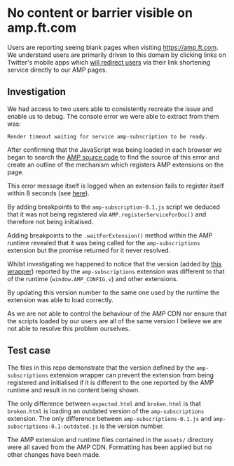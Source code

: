 # No content or barrier visible on amp.ft.com

Users are reporting seeing blank pages when visiting https://amp.ft.com. We understand users are primarily driven to this domain by clicking links on Twitter's mobile apps which [will redirect users][1] via their link shortening service directly to our AMP pages.


## Investigation

We had access to two users able to consistently recreate the issue and enable us to debug. The console error we were able to extract from them was:

```
Render timeout waiting for service amp-subscription to be ready.
```

After confirming that the JavaScript was being loaded in each browser we began to search the [AMP source code][2] to find the source of this error and create an outline of the mechanism which registers AMP extensions on the page.

This error message itself is logged when an extension fails to register itself within 8 seconds (see [here][3]).

By adding breakpoints to the `amp-subscription-0.1.js` script we deduced that it was not being registered via `AMP.registerServiceForDoc()` and therefore not being initialised.

Adding breakpoints to the `.waitForExtension()` method within the AMP runtime revealed that it was being called for the `amp-subscriptions` extension but the promise returned for it never resolved.

Whilst investigating we happened to notice that the version (added by [this wrapper][4]) reported by the `amp-subscriptions` extension was different to that of the runtime (`window.AMP_CONFIG.v`) and other extensions.

By updating this version number to the same one used by the runtime the extension was able to load correctly.

As we are not able to control the behaviour of the AMP CDN nor ensure that the scripts loaded by our users are all of the same version I believe we are not able to resolve this problem ourselves.


## Test case

The files in this repo demonstrate that the version defined by the `amp-subscriptions` extension wrapper can prevent the extension from being registered and initialised if it is different to the one reported by the AMP runtime and result in no content being shown.

The only difference between `expected.html` and `broken.html` is that `broken.html` is loading an outdated version of the `amp-subscriptions` extension. The only difference between `amp-subscriptions-0.1.js` and `amp-subscriptions-0.1-outdated.js` is the version number.

The AMP extension and runtime files contained in the `assets/` directory were all saved from the AMP CDN. Formatting has been applied but no other changes have been made.


[1]: https://developer.twitter.com/en/docs/publisher-tools/amp/overview
[2]: https://github.com/ampproject/amphtml
[3]: https://github.com/ampproject/amphtml/blob/40fa29d8daacd92fbbcfda825f4b7f89dab25a34/src/service/extensions-impl.js#L177-L193
[4]: https://github.com/ampproject/amphtml/blob/db49f436b562d99df0d005bf12f8f61c11c4af80/build-system/compile/compile-wrappers.js#L66
